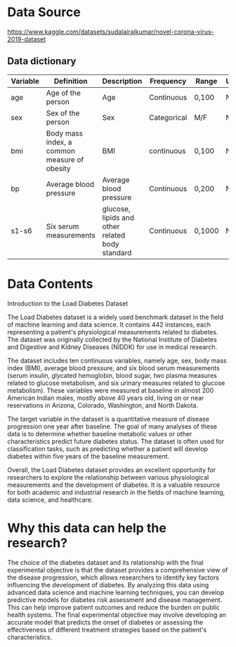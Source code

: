 # Data Source
https://www.kaggle.com/datasets/sudalairajkumar/novel-corona-virus-2019-dataset

## Data dictionary
| Variable        | Definition                                          | Description                                         | Frequency     | Range                | Unit        | Type      |
|-----------------|-----------------------------------------------------|-----------------------------------------------------|---------------|----------------------|-------------|-----------|
| age             | Age of the person                                   | Age                                                 | Continuous    | 0,100                | N/A         | Numerical |
| sex             | Sex of the person                                   | Sex                                                 | Categorical   | M/F                  | N/A         |Categorical|
| bmi             | Body mass index, a common measure of obesity        | BMI                                                 | continuous    | 0,100                | N/A         | Numerical |
| bp              | Average blood pressure                              | Average blood pressure                              | Continuous    | 0,200                | N/A         | Numerical |
| s1-s6           | Six serum measurements                              | glucose, lipids and other related body standard     | Continuous    | 0,1000               | N/A         | Numerical |



# Data Contents
Introduction to the Load Diabetes Dataset

The Load Diabetes dataset is a widely used benchmark dataset in the field of machine learning and data science. It contains 442 instances, each representing a patient's physiological measurements related to diabetes. The dataset was originally collected by the National Institute of Diabetes and Digestive and Kidney Diseases (NIDDK) for use in medical research.

The dataset includes ten continuous variables, namely age, sex, body mass index (BMI), average blood pressure, and six blood serum measurements (serum insulin, glycated hemoglobin, blood sugar, two plasma measures related to glucose metabolism, and six urinary measures related to glucose metabolism). These variables were measured at baseline in almost 200 American Indian males, mostly above 40 years old, living on or near reservations in Arizona, Colorado, Washington, and North Dakota.

The target variable in the dataset is a quantitative measure of disease progression one year after baseline. The goal of many analyses of these data is to determine whether baseline metabolic values or other characteristics predict future diabetes status. The dataset is often used for classification tasks, such as predicting whether a patient will develop diabetes within five years of the baseline measurement.

Overall, the Load Diabetes dataset provides an excellent opportunity for researchers to explore the relationship between various physiological measurements and the development of diabetes. It is a valuable resource for both academic and industrial research in the fields of machine learning, data science, and healthcare.
# Why this data can help the research?
The choice of the diabetes dataset and its relationship with the final experimental objective is that the dataset provides a comprehensive view of the disease progression, which allows researchers to identify key factors influencing the development of diabetes. By analyzing this data using advanced data science and machine learning techniques, you can develop predictive models for diabetes risk assessment and disease management. This can help improve patient outcomes and reduce the burden on public health systems. The final experimental objective may involve developing an accurate model that predicts the onset of diabetes or assessing the effectiveness of different treatment strategies based on the patient's characteristics.
